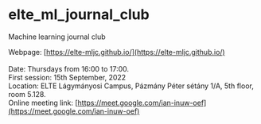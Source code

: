 # elte_ml_journal_club
Machine learning journal club

Webpage: [https://elte-mljc.github.io/](https://elte-mljc.github.io/) <br>
<br>
Date: Thursdays from 16:00 to 17:00. <br>
First session: 15th September, 2022 <br>
Location: ELTE Lágymányosi Campus, Pázmány Péter sétány 1/A, 5th floor, room 5.128. <br>
Online meeting link: [https://meet.google.com/ian-inuw-oef](https://meet.google.com/ian-inuw-oef) <br>
